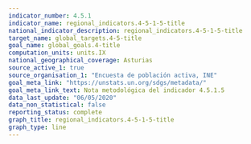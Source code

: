 ```yaml
---
indicator_number: 4.5.1
indicator_name: regional_indicators.4-5-1-5-title
national_indicator_description: regional_indicators.4-5-1-5-title
target_name: global_targets.4-5-title
goal_name: global_goals.4-title
computation_units: units.IX
national_geographical_coverage: Asturias
source_active_1: true
source_organisation_1: "Encuesta de población activa, INE"
goal_meta_link: "https://unstats.un.org/sdgs/metadata/"
goal_meta_link_text: Nota metodológica del indicador 4.5.1.5
data_last_update: "06/05/2020"
data_non_statistical: false
reporting_status: complete
graph_title: regional_indicators.4-5-1-5-title
graph_type: line
---
```

